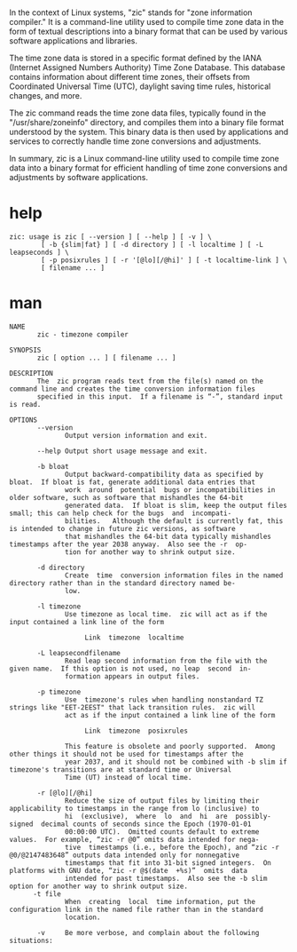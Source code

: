 # 


In the context of Linux systems, "zic" stands for "zone information compiler." It is a command-line utility used to compile time zone data in the form of textual descriptions into a binary format that can be used by various software applications and libraries.

The time zone data is stored in a specific format defined by the IANA (Internet Assigned Numbers Authority) Time Zone Database. This database contains information about different time zones, their offsets from Coordinated Universal Time (UTC), daylight saving time rules, historical changes, and more.

The zic command reads the time zone data files, typically found in the "/usr/share/zoneinfo" directory, and compiles them into a binary file format understood by the system. This binary data is then used by applications and services to correctly handle time zone conversions and adjustments.

In summary, zic is a Linux command-line utility used to compile time zone data into a binary format for efficient handling of time zone conversions and adjustments by software applications.



# help

```
zic: usage is zic [ --version ] [ --help ] [ -v ] \
        [ -b {slim|fat} ] [ -d directory ] [ -l localtime ] [ -L leapseconds ] \
        [ -p posixrules ] [ -r '[@lo][/@hi]' ] [ -t localtime-link ] \
        [ filename ... ]
```

# man

```
NAME
       zic - timezone compiler

SYNOPSIS
       zic [ option ... ] [ filename ... ]

DESCRIPTION
       The  zic program reads text from the file(s) named on the command line and creates the time conversion information files
       specified in this input.  If a filename is “-”, standard input is read.

OPTIONS
       --version
              Output version information and exit.

       --help Output short usage message and exit.

       -b bloat
              Output backward-compatibility data as specified by bloat.  If bloat is fat, generate additional data entries that
              work  around  potential  bugs or incompatibilities in older software, such as software that mishandles the 64-bit
              generated data.  If bloat is slim, keep the output files small; this can help check for the bugs  and  incompati‐
              bilities.   Although the default is currently fat, this is intended to change in future zic versions, as software
              that mishandles the 64-bit data typically mishandles timestamps after the year 2038 anyway.  Also see the -r  op‐
              tion for another way to shrink output size.

       -d directory
              Create  time  conversion information files in the named directory rather than in the standard directory named be‐
              low.

       -l timezone
              Use timezone as local time.  zic will act as if the input contained a link line of the form

                   Link  timezone  localtime

       -L leapsecondfilename
              Read leap second information from the file with the given name.  If this option is not used, no leap  second  in‐
              formation appears in output files.

       -p timezone
              Use  timezone's rules when handling nonstandard TZ strings like "EET-2EEST" that lack transition rules.  zic will
              act as if the input contained a link line of the form

                   Link  timezone  posixrules

              This feature is obsolete and poorly supported.  Among other things it should not be used for timestamps after the
              year 2037, and it should not be combined with -b slim if timezone's transitions are at standard time or Universal
              Time (UT) instead of local time.

       -r [@lo][/@hi]
              Reduce the size of output files by limiting their applicability to timestamps in the range from lo (inclusive) to
              hi  (exclusive),  where  lo  and  hi  are  possibly-signed  decimal counts of seconds since the Epoch (1970-01-01
              00:00:00 UTC).  Omitted counts default to extreme values.  For example, “zic -r @0” omits data intended for nega‐
              tive  timestamps (i.e., before the Epoch), and “zic -r @0/@2147483648” outputs data intended only for nonnegative
              timestamps that fit into 31-bit signed integers.  On platforms with GNU date, “zic -r @$(date  +%s)”  omits  data
              intended for past timestamps.  Also see the -b slim option for another way to shrink output size.
      -t file
              When  creating  local  time information, put the configuration link in the named file rather than in the standard
              location.

       -v     Be more verbose, and complain about the following situations:

```
